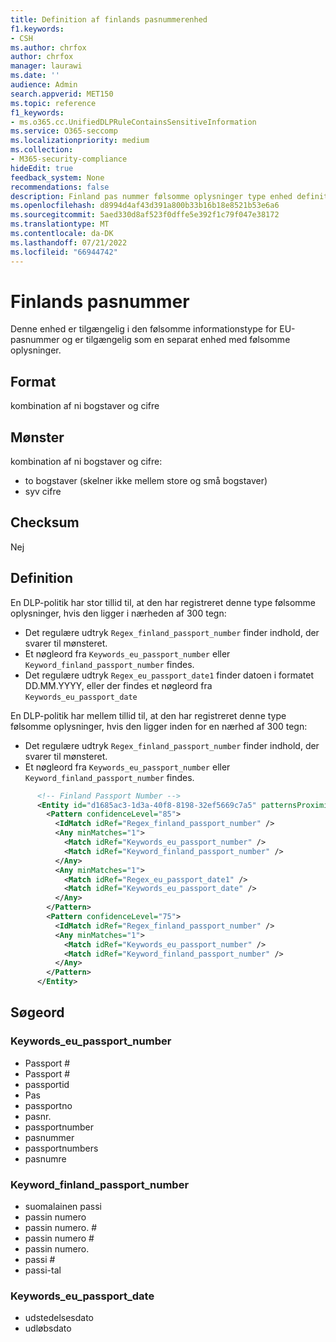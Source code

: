 ```yaml
---
title: Definition af finlands pasnummerenhed
f1.keywords:
- CSH
ms.author: chrfox
author: chrfox
manager: laurawi
ms.date: ''
audience: Admin
search.appverid: MET150
ms.topic: reference
f1_keywords:
- ms.o365.cc.UnifiedDLPRuleContainsSensitiveInformation
ms.service: O365-seccomp
ms.localizationpriority: medium
ms.collection:
- M365-security-compliance
hideEdit: true
feedback_system: None
recommendations: false
description: Finland pas nummer følsomme oplysninger type enhed definition.
ms.openlocfilehash: d8994d4af43d391a800b33b16b18e8521b53e6a6
ms.sourcegitcommit: 5aed330d8af523f0dffe5e392f1c79f047e38172
ms.translationtype: MT
ms.contentlocale: da-DK
ms.lasthandoff: 07/21/2022
ms.locfileid: "66944742"
---
```

# <a name="finland-passport-number"></a>Finlands pasnummer

Denne enhed er tilgængelig i den følsomme informationstype for EU-pasnummer og er tilgængelig som en separat enhed med følsomme oplysninger.

## <a name="format"></a>Format

kombination af ni bogstaver og cifre

## <a name="pattern"></a>Mønster

kombination af ni bogstaver og cifre:

- to bogstaver (skelner ikke mellem store og små bogstaver)
- syv cifre

## <a name="checksum"></a>Checksum

Nej

## <a name="definition"></a>Definition

En DLP-politik har stor tillid til, at den har registreret denne type følsomme oplysninger, hvis den ligger i nærheden af 300 tegn:

- Det regulære udtryk `Regex_finland_passport_number` finder indhold, der svarer til mønsteret.
- Et nøgleord fra `Keywords_eu_passport_number` eller `Keyword_finland_passport_number` findes.
- Det regulære udtryk `Regex_eu_passport_date1` finder datoen i formatet DD.MM.YYYY, eller der findes et nøgleord fra `Keywords_eu_passport_date`

En DLP-politik har mellem tillid til, at den har registreret denne type følsomme oplysninger, hvis den ligger inden for en nærhed af 300 tegn:

- Det regulære udtryk `Regex_finland_passport_number` finder indhold, der svarer til mønsteret.
- Et nøgleord fra `Keywords_eu_passport_number` eller `Keyword_finland_passport_number` findes.

```xml
      <!-- Finland Passport Number -->
      <Entity id="d1685ac3-1d3a-40f8-8198-32ef5669c7a5" patternsProximity="300" recommendedConfidence="75">
        <Pattern confidenceLevel="85">
          <IdMatch idRef="Regex_finland_passport_number" />
          <Any minMatches="1">
            <Match idRef="Keywords_eu_passport_number" />
            <Match idRef="Keyword_finland_passport_number" />
          </Any>
          <Any minMatches="1">
            <Match idRef="Regex_eu_passport_date1" />
            <Match idRef="Keywords_eu_passport_date" />
          </Any>
        </Pattern>
        <Pattern confidenceLevel="75">
          <IdMatch idRef="Regex_finland_passport_number" />
          <Any minMatches="1">
            <Match idRef="Keywords_eu_passport_number" />
            <Match idRef="Keyword_finland_passport_number" />
          </Any>
        </Pattern>
      </Entity>
```

## <a name="keywords"></a>Søgeord

### <a name="keywords_eu_passport_number"></a>Keywords_eu_passport_number

- Passport #
- Passport #
- passportid
- Pas
- passportno
- pasnr.
- passportnumber
- pasnummer
- passportnumbers
- pasnumre

### <a name="keyword_finland_passport_number"></a>Keyword_finland_passport_number

- suomalainen passi
- passin numero
- passin numero. #
- passin numero #
- passin numero.
- passi #
- passi-tal

### <a name="keywords_eu_passport_date"></a>Keywords_eu_passport_date

- udstedelsesdato
- udløbsdato